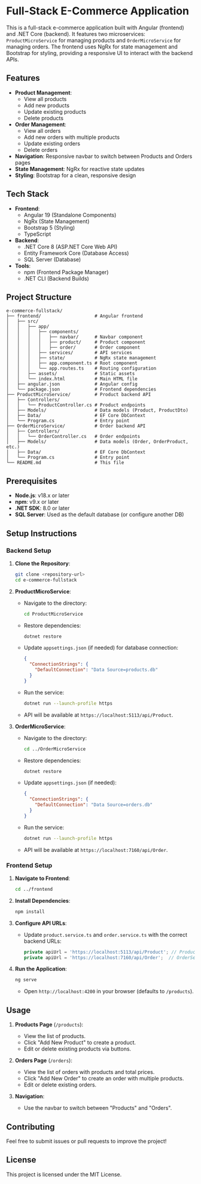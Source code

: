 # Full-Stack E-Commerce Application

This is a full-stack e-commerce application built with Angular (frontend) and .NET Core (backend). It features two microservices: `ProductMicroService` for managing products and `OrderMicroService` for managing orders. The frontend uses NgRx for state management and Bootstrap for styling, providing a responsive UI to interact with the backend APIs.

## Features

- **Product Management**:
  - View all products
  - Add new products
  - Update existing products
  - Delete products
- **Order Management**:
  - View all orders
  - Add new orders with multiple products
  - Update existing orders
  - Delete orders
- **Navigation**: Responsive navbar to switch between Products and Orders pages
- **State Management**: NgRx for reactive state updates
- **Styling**: Bootstrap for a clean, responsive design

## Tech Stack

- **Frontend**:
  - Angular 19 (Standalone Components)
  - NgRx (State Management)
  - Bootstrap 5 (Styling)
  - TypeScript
- **Backend**:
  - .NET Core 8 (ASP.NET Core Web API)
  - Entity Framework Core (Database Access)
  - SQL Server (Database)
- **Tools**:
  - npm (Frontend Package Manager)
  - .NET CLI (Backend Builds)

## Project Structure

```
e-commerce-fullstack/
├── frontend/                    # Angular frontend
│   ├── src/
│   │   ├── app/
│   │   │   ├── components/
│   │   │   │   ├── navbar/      # Navbar component
│   │   │   │   ├── product/     # Product component
│   │   │   │   ├── order/       # Order component
│   │   │   ├── services/        # API services
│   │   │   ├── state/           # NgRx state management
│   │   │   ├── app.component.ts # Root component
│   │   │   └── app.routes.ts    # Routing configuration
│   │   ├── assets/              # Static assets
│   │   └── index.html           # Main HTML file
│   ├── angular.json             # Angular config
│   └── package.json             # Frontend dependencies
├── ProductMicroService/         # Product backend API
│   ├── Controllers/
│   │   └── ProductController.cs # Product endpoints
│   ├── Models/                  # Data models (Product, ProductDto)
│   ├── Data/                    # EF Core DbContext
│   └── Program.cs               # Entry point
├── OrderMicroService/           # Order backend API
│   ├── Controllers/
│   │   └── OrderController.cs   # Order endpoints
│   ├── Models/                  # Data models (Order, OrderProduct, etc.)
│   ├── Data/                    # EF Core DbContext
│   └── Program.cs               # Entry point
└── README.md                    # This file
```

## Prerequisites

- **Node.js**: v18.x or later
- **npm**: v9.x or later
- **.NET SDK**: 8.0 or later
- **SQL Server**: Used as the default database (or configure another DB)

## Setup Instructions

### Backend Setup

1. **Clone the Repository**:
   ```bash
   git clone <repository-url>
   cd e-commerce-fullstack
   ```

2. **ProductMicroService**:
   - Navigate to the directory:
     ```bash
     cd ProductMicroService
     ```
   - Restore dependencies:
     ```bash
     dotnet restore
     ```
   - Update `appsettings.json` (if needed) for database connection:
     ```json
     {
       "ConnectionStrings": {
         "DefaultConnection": "Data Source=products.db"
       }
     }
     ```
   - Run the service:
     ```bash
     dotnet run --launch-profile https
     ```
   - API will be available at `https://localhost:5113/api/Product`.

3. **OrderMicroService**:
   - Navigate to the directory:
     ```bash
     cd ../OrderMicroService
     ```
   - Restore dependencies:
     ```bash
     dotnet restore
     ```
   - Update `appsettings.json` (if needed):
     ```json
     {
       "ConnectionStrings": {
         "DefaultConnection": "Data Source=orders.db"
       }
     }
     ```
   - Run the service:
     ```bash
     dotnet run --launch-profile https
     ```
   - API will be available at `https://localhost:7160/api/Order`.

### Frontend Setup

1. **Navigate to Frontend**:
   ```bash
   cd ../frontend
   ```

2. **Install Dependencies**:
   ```bash
   npm install
   ```

3. **Configure API URLs**:
   - Update `product.service.ts` and `order.service.ts` with the correct backend URLs:
     ```typescript
     private apiUrl = 'https://localhost:5113/api/Product'; // ProductService
     private apiUrl = 'https://localhost:7160/api/Order';  // OrderService
     ```

4. **Run the Application**:
   ```bash
   ng serve
   ```
   - Open `http://localhost:4200` in your browser (defaults to `/products`).

## Usage

1. **Products Page** (`/products`):
   - View the list of products.
   - Click "Add New Product" to create a product.
   - Edit or delete existing products via buttons.

2. **Orders Page** (`/orders`):
   - View the list of orders with products and total prices.
   - Click "Add New Order" to create an order with multiple products.
   - Edit or delete existing orders.

3. **Navigation**:
   - Use the navbar to switch between "Products" and "Orders".

## Contributing

Feel free to submit issues or pull requests to improve the project!

## License

This project is licensed under the MIT License.

